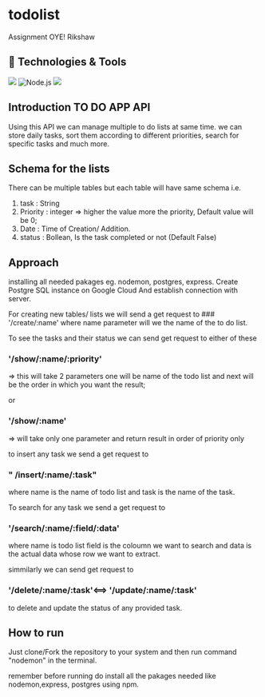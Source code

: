 # todolist
Assignment OYE! Rikshaw

## 🔧 Technologies & Tools

![](https://img.shields.io/badge/Tools-PostgreSQL-informational?style=flat&logo=postgresql&logoColor=white&color=2bbc8a)
![Node.js](https://img.shields.io/badge/-Node.js-333333?style=flat&logo=node.js)
<img src="https://img.shields.io/badge/Google%20Cloud%20-%234285F4.svg?&style=for-the-badge&logo=google-cloud&logoColor=white"/>

## Introduction TO DO APP API 
  Using this API we can manage multiple to do lists at same time. we can store daily tasks, sort them according to different priorities, search for specific tasks and much more.

## Schema for the lists

There can be multiple tables but each table will have same schema i.e.

1) task : String
2) Priority : integer => higher the value more the priority, Default value will be 0;
3) Date : Time of Creation/ Addition.
4) status : Bollean, Is the task completed or not (Default False)

## Approach ##


installing all needed pakages eg. nodemon, postgres, express.
Create Postgre SQL instance on Google Cloud And establish connection with server.



For creating new tables/ lists we will send a get request to  ### '/create/:name' where name parameter will we the name of the to do list.


To see the tasks and their status  we can send get request to either of these 

### '/show/:name/:priority'
 => this will take 2 parameters one will be name of the todo list and next will be the order in which you want the result;

or

### '/show/:name'
=> will take only one parameter and return result in order of priority only


to insert any task we send a get request to 
### " /insert/:name/:task"
where name is the name of todo list and task is the name of the task.


To search for any task we send a get request to 
 ### '/search/:name/:field/:data'
where name is todo list
field is the coloumn we want to search and data is the actual data whose row we want to extract.

simmilarly we can send get request to 
### '/delete/:name/:task'<==> '/update/:name/:task'

 to delete and update the status of any provided task.



## How to run

Just clone/Fork the repository to your system and then run command "nodemon" in the terminal.
 

remember before running do install all the pakages needed like nodemon,express, postgres using npm.
